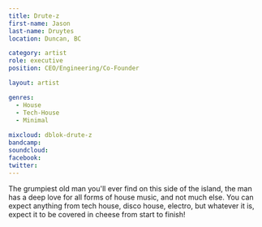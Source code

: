 ```yaml
---
title: Drute-z
first-name: Jason
last-name: Druytes
location: Duncan, BC

category: artist
role: executive
position: CEO/Engineering/Co-Founder

layout: artist

genres:
  - House
  - Tech-House
  - Minimal
  
mixcloud: dblok-drute-z
bandcamp:
soundcloud: 
facebook: 
twitter: 
---
```

The grumpiest old man you'll ever find on this side of the island, the man has a deep love for all forms of house music, and not much else. You can expect anything from tech house, disco house, electro, but whatever it is, expect it to be covered in cheese from start to finish!